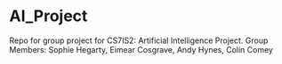 # AI_Project
Repo for group project for CS7IS2: Artificial Intelligence Project.  Group Members: Sophie Hegarty, Eimear Cosgrave, Andy Hynes, Colin Comey 

